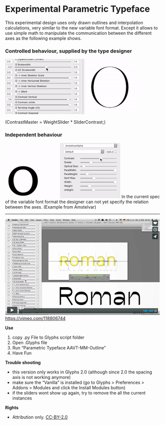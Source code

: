 # Experimental Parametric Typeface
This experimental design uses only drawn outlines and interpolation calculations, very similar to the new variable font format. Except it allows to use simple math to manipulate the communication between the different axes as the following example shows.



### Controlled behaviour, supplied by the type designer  
<img src="README_media/Contrast-Weight-Behaviour--axes-communication--wanted.gif" height="180" alt="Controlled Behaviour"/>  
  
(ContrastMaster = WeightSlider * SliderContrast;)

### Independent behaviour 
<img src="README_media/Contrast-Weight-Behaviour--independent-axes--not-wanted.gif" height="180" alt="Independent Behaviour - Amstelvar"/>
In the current spec of the variable font format the designer can not yet specify the relation between the axes. (Example from Amstelvar)

----

[![Working Example Vimeo Screenshot](README_media/vimeo_screenshot.png)](https://vimeo.com/118806744)  
https://vimeo.com/118806744

**Use**
1. copy .py File to Glyphs script folder
2. Open .Glyphs file
3. Run “Parametric Typeface AAVT-MM-Outline”
4. Have Fun 
  
  
   
   
**Trouble shooting**
- this version only works in Glyphs 2.0 (although since 2.0 the spacing axis is not working anymore)
- make sure the “Vanilla” is installed (go to Glyphs > Preferences > Addons > Modules and click the Install Modules button)
- if the sliders wont show up again, try to remove the all the current instances



**Rights**
- Attribution only. [CC-BY-2.0](https://creativecommons.org/licenses/by/2.0/)
